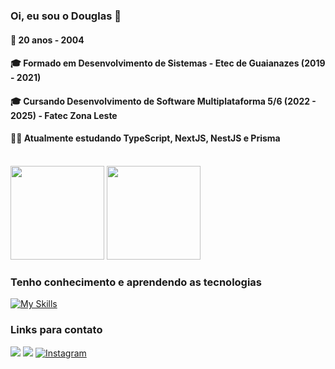 ### Oi, eu sou o Douglas 🙂

<h4>📅 20 anos - 2004</h4>
<h4>🎓 Formado em Desenvolvimento de Sistemas - Etec de Guaianazes (2019 - 2021)</h4>
<h4>🎓 Cursando Desenvolvimento de Software Multiplataforma 5/6 (2022 - 2025) - Fatec Zona Leste</h4>
<h4>👨‍💻 Atualmente estudando TypeScript, NextJS, NestJS e Prisma</h4>

<br>

<div align="start">
   <img height="150em" src="https://github-readme-stats.vercel.app/api?username=DouglasDans&show_icons=true&theme=tokyonight"> 
   <img height="150em" src="https://github-readme-stats.vercel.app/api/top-langs/?username=anuraghazra&layout=compact&theme=tokyonight">
</div>


<h3>Tenho conhecimento e aprendendo as tecnologias</h3>

[![My Skills](https://skillicons.dev/icons?i=js,ts,react,nextjs,java,spring,git,figma,mysql)](https://skillicons.dev)
 
<h3>Links para contato</h3> 

<a href="https://www.linkedin.com/in/douglasdans/"><img src="https://img.shields.io/badge/LinkedIn-0077B5?style=for-the-badge&logo=linkedin&logoColor=white"></a>
<a target="_blank" href="https://discord.com/users/684092812312313927"><img src="https://img.shields.io/badge/Discord-5865F2?style=for-the-badge&logo=discord&logoColor=white"></a>
<a target="_blank" href="https://www.instagram.com/douglas.dans/">![Instagram](https://img.shields.io/badge/Instagram-%23E4405F.svg?style=for-the-badge&logo=Instagram&logoColor=white)</a>

<!--
**DouglasDans/DouglasDans** is a ✨ _special_ ✨ repository because its `README.md` (this file) appears on your GitHub profile.

Here are some ideas to get you started:

- 🔭 I’m currently working on ...
- 🌱 I’m currently learning ...
- 👯 I’m looking to collaborate on ...
- 🤔 I’m looking for help with ...
- 💬 Ask me about ...
- 📫 How to reach me: ...
- 😄 Pronouns: ...
- ⚡ Fun fact: ...
-->
